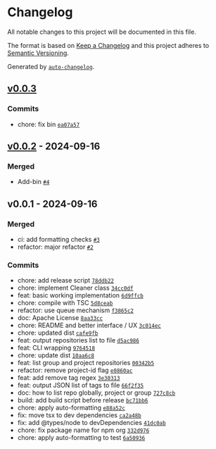 # Changelog

All notable changes to this project will be documented in this file.

The format is based on [Keep a Changelog](https://keepachangelog.com/en/1.0.0/)
and this project adheres to [Semantic Versioning](https://semver.org/spec/v2.0.0.html).

Generated by [`auto-changelog`](https://github.com/CookPete/auto-changelog).

## [v0.0.3](https://github.com/gitlab-container-registry-cleaner/gitlab-container-registry-cleaner/compare/v0.0.2...v0.0.3)

### Commits

- chore: fix bin [`ea07a57`](https://github.com/gitlab-container-registry-cleaner/gitlab-container-registry-cleaner/commit/ea07a57022d9531c79481e0252aa3999f4073eb9)

## [v0.0.2](https://github.com/gitlab-container-registry-cleaner/gitlab-container-registry-cleaner/compare/v0.0.1...v0.0.2) - 2024-09-16

### Merged

- Add-bin [`#4`](https://github.com/gitlab-container-registry-cleaner/gitlab-container-registry-cleaner/pull/4)

## v0.0.1 - 2024-09-16

### Merged

- ci: add formatting checks [`#3`](https://github.com/gitlab-container-registry-cleaner/gitlab-container-registry-cleaner/pull/3)
- refactor: major refactor [`#2`](https://github.com/gitlab-container-registry-cleaner/gitlab-container-registry-cleaner/pull/2)

### Commits

- chore: add release script [`78ddb22`](https://github.com/gitlab-container-registry-cleaner/gitlab-container-registry-cleaner/commit/78ddb2207f84bfa9106cc41f7f994a7d0b8cfc31)
- chore: implement Cleaner class [`34cc0df`](https://github.com/gitlab-container-registry-cleaner/gitlab-container-registry-cleaner/commit/34cc0df5ba90a869e7c0c8414cab118ede51d2ef)
- feat: basic working implementation [`6d9ffcb`](https://github.com/gitlab-container-registry-cleaner/gitlab-container-registry-cleaner/commit/6d9ffcba4f6c7d391900d7f7ff49a552dfc86d7c)
- chore: compile with TSC [`5d8ceab`](https://github.com/gitlab-container-registry-cleaner/gitlab-container-registry-cleaner/commit/5d8ceab12b664ed6f7c966deb99894035aed5876)
- refactor: use queue mechanism [`f3865c2`](https://github.com/gitlab-container-registry-cleaner/gitlab-container-registry-cleaner/commit/f3865c2fc7ef8a13e75295eb4a206ae525e88f97)
- doc: Apache License [`8aa33cc`](https://github.com/gitlab-container-registry-cleaner/gitlab-container-registry-cleaner/commit/8aa33ccb43e0dba27854f88b375654a83c9f39d8)
- chore: README and better interface / UX [`3c014ec`](https://github.com/gitlab-container-registry-cleaner/gitlab-container-registry-cleaner/commit/3c014ecfe97fdaf07ace993ca754a27bfa7f00d6)
- chore: updated dist [`cafe9fb`](https://github.com/gitlab-container-registry-cleaner/gitlab-container-registry-cleaner/commit/cafe9fb3791de2c26cf84a3f9720636055f48174)
- feat: output repositories list to file [`d5ac986`](https://github.com/gitlab-container-registry-cleaner/gitlab-container-registry-cleaner/commit/d5ac9864740eeabed5e0525b622b39bcbbfe404d)
- feat: CLI wrapping [`9764518`](https://github.com/gitlab-container-registry-cleaner/gitlab-container-registry-cleaner/commit/9764518cfae82858bfb2ea96723b2958986fb45a)
- chore: update dist [`10aa6c8`](https://github.com/gitlab-container-registry-cleaner/gitlab-container-registry-cleaner/commit/10aa6c82d5dd18b4d9709158cbce4b214a1e227f)
- feat: list group and project repositories [`00342b5`](https://github.com/gitlab-container-registry-cleaner/gitlab-container-registry-cleaner/commit/00342b5dc1165a6eeaba433fef34fc08e87b241c)
- refactor: remove project-id flag [`e0860ac`](https://github.com/gitlab-container-registry-cleaner/gitlab-container-registry-cleaner/commit/e0860ac75f88b3755415f0e8130afe37a40262dc)
- feat:  add remove tag regex [`3e30313`](https://github.com/gitlab-container-registry-cleaner/gitlab-container-registry-cleaner/commit/3e3031339f3b3195286b77e43a34ddacf5d55274)
- feat: output JSON list of tags to file [`66f2f35`](https://github.com/gitlab-container-registry-cleaner/gitlab-container-registry-cleaner/commit/66f2f359e695a13825194ee07d58c4fafcfbc7c7)
- doc: how to list repo globally, project or group [`727c8cb`](https://github.com/gitlab-container-registry-cleaner/gitlab-container-registry-cleaner/commit/727c8cb9ec4889596ba0a712db2d73045e900c6d)
- build: add build script before release [`bc71bb6`](https://github.com/gitlab-container-registry-cleaner/gitlab-container-registry-cleaner/commit/bc71bb6be83135d809051d14787af1668dddfd3b)
- chore: apply auto-formatting [`e88a52c`](https://github.com/gitlab-container-registry-cleaner/gitlab-container-registry-cleaner/commit/e88a52c3215b45537cddfa7f3e3bb5fd16c70842)
- fix: move tsx to dev dependencies [`ca2a48b`](https://github.com/gitlab-container-registry-cleaner/gitlab-container-registry-cleaner/commit/ca2a48b78ae9ff192d954b4d1358b0f5483ed1bd)
- fix: add @types/node to devDependencies [`41dc0ab`](https://github.com/gitlab-container-registry-cleaner/gitlab-container-registry-cleaner/commit/41dc0ab2ebdb7e43b79b796f078ba9c177ccfdca)
- chore: fix package name for npm org [`332d976`](https://github.com/gitlab-container-registry-cleaner/gitlab-container-registry-cleaner/commit/332d9767d23f392b6470d53b06f909afe442a2d5)
- chore: apply auto-formatting to test [`6a50936`](https://github.com/gitlab-container-registry-cleaner/gitlab-container-registry-cleaner/commit/6a50936d2d0fe302398c46101fb430ac5919e97c)
